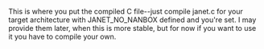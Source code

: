 This is where you put the compiled C file--just compile janet.c for your target architecture with JANET_NO_NANBOX defined and you're set. I may provide them later, when this is more stable, but for now if you want to use it you have to compile your own.